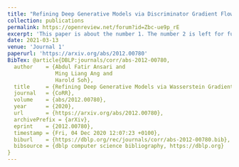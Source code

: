 ```yaml
---
title: "Refining Deep Generative Models via Discriminator Gradient Flow"
collection: publications
permalink: https://openreview.net/forum?id=Zbc-ue9p_rE
excerpt: 'This paper is about the number 1. The number 2 is left for future work.'
date: 2021-03-13
venue: 'Journal 1'
paperurl: 'https://arxiv.org/abs/2012.00780'
BibTex: @article{DBLP:journals/corr/abs-2012-00780,
  author    = {Abdul Fatir Ansari and
               Ming Liang Ang and
               Harold Soh},
  title     = {Refining Deep Generative Models via Wasserstein Gradient Flows},
  journal   = {CoRR},
  volume    = {abs/2012.00780},
  year      = {2020},
  url       = {https://arxiv.org/abs/2012.00780},
  archivePrefix = {arXiv},
  eprint    = {2012.00780},
  timestamp = {Fri, 04 Dec 2020 12:07:23 +0100},
  biburl    = {https://dblp.org/rec/journals/corr/abs-2012-00780.bib},
  bibsource = {dblp computer science bibliography, https://dblp.org}
}
---
```


